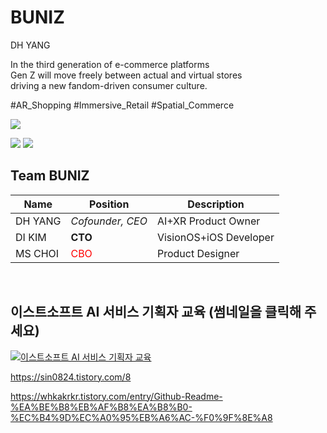 # BUNIZ
DH YANG

In the third generation of e-commerce platforms <br/>
Gen Z will move freely between actual and virtual stores <br/>
driving a new fandom-driven consumer culture.

#AR_Shopping #Immersive_Retail #Spatial_Commerce



<a href="https://www.linkedin.com/in/jojodaniel/" target="_blank" onclick="window.open(this.href, '_blank'); return false;"><img src="https://img.shields.io/badge/linkedin-0A66C2?style=flat-square&logo=linkedin&logoColor=white"/></a>


<IMG sRC ="https://cortex.persona.co/w/1103/q/67/i/89958772a389273e3c120bba12bc3e907b8860565188aa3b1f7ee1827a8e2980/72492_polarr-3.png">
<IMG sRC ="https://cortex.persona.co/w/2500/q/67/i/7bb687fbb5c49ec66779a32ae2176c4ff890371459189644d6afa87fed20a4a9/-2023-11-18--5.31.26.png">
 <br/>
 
## Team BUNIZ
|Name|Position|Description|
|------|---|---|
|DH YANG|*Cofounder, CEO*|AI+XR Product Owner|
|DI KIM|**CTO**|VisionOS+iOS Developer|
|MS CHOI|<span style="color:red">CBO</span>|Product Designer|

 <br/>

## 이스트소프트 AI 서비스 기획자 교육 (썸네일을 클릭해 주세요)
[![이스트소프트 AI 서비스 기획자 교육](http://img.youtube.com/vi/oaxELilZTgg/0.jpg)](https://www.youtube.com/watch?v=oaxELilZTgg)



https://sin0824.tistory.com/8

https://whkakrkr.tistory.com/entry/Github-Readme-%EA%BE%B8%EB%AF%B8%EA%B8%B0-%EC%B4%9D%EC%A0%95%EB%A6%AC-%F0%9F%8E%A8
